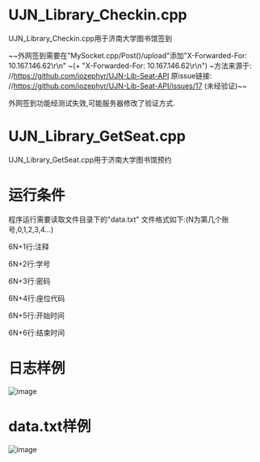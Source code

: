 # UJN_Library_Checkin.cpp
UJN_Library_Checkin.cpp用于济南大学图书馆签到
  
  ~~外网签到需要在"MySocket.cpp/Post()/upload"添加"X-Forwarded-For: 10.167.146.62\r\n"
  ~(+ "X-Forwarded-For: 10.167.146.62\r\n")
  ~方法来源于:
  //https://github.com/iozephyr/UJN-Lib-Seat-API
  原issue链接:
  //https://github.com/iozephyr/UJN-Lib-Seat-API/issues/17
  (未经验证)~~
  
  外网签到功能经测试失效,可能服务器修改了验证方式.

# UJN_Library_GetSeat.cpp

UJN_Library_GetSeat.cpp用于济南大学图书馆预约

# 运行条件

程序运行需要读取文件目录下的"data.txt"
文件格式如下:(N为第几个账号,0,1,2,3,4…)

6N+1行:注释

6N+2行:学号

6N+3行:密码

6N+4行:座位代码

6N+5行:开始时间

6N+6行:结束时间

# 日志样例

![image](https://github.com/cym2018/Cpp_Socket/blob/master/app/log.jpg)

# data.txt样例

![image](https://github.com/cym2018/Cpp_Socket/blob/master/app/data.jpg)

